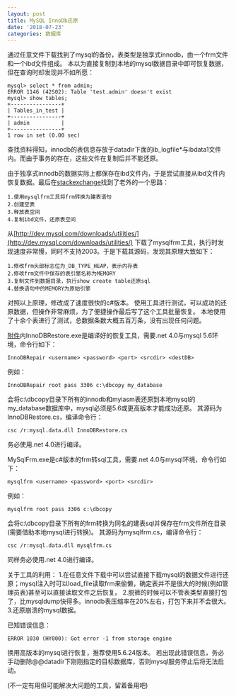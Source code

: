 ```yaml
---
layout: post
title: MySQL InnoDb还原
date: '2018-07-23'
categories: 数据库
---
```


通过任意文件下载找到了mysql的备份，表类型是独享式innodb，由一个frm文件和一个ibd文件组成。
本以为直接复制到本地的mysql数据目录中即可恢复数据，但在查询时却发现并不如所愿：

```
mysql> select * from admin;
ERROR 1146 (42S02): Table 'test.admin' doesn't exist
mysql> show tables;
+----------------+
| Tables_in_test |
+----------------+
| admin          |
+----------------+
1 row in set (0.00 sec)
```

查找资料得知，innodb的表信息存放于datadir下面的ib_logfile*与ibdata1文件内。而由于事务的存在，这些文件在复制后并不能还原。

由于独享式innodb的数据实际上都保存在ibd文件内，于是尝试直接从ibd文件内恢复数据。最后在[stackexchange](http://dba.stackexchange.com/questions/57120/recover-mysql-database-from-data-folder-without-ibdata1-from-ibd-files)找到了老外的一个思路：

```
1.使用mysqlfrm工具将frm转换为建表语句
2.创建空表
3.释放表空间
4.复制ibd文件，还原表空间
```

从[http://dev.mysql.com/downloads/utilities/](http://dev.mysql.com/downloads/utilities/) 下载了mysqlfrm工具，执行时发现速度非常慢，同时不支持2003。于是下载其源码，发现其原理大致如下：

```
1.修改frm头部标志位为_DB_TYPE_HEAP，表示内存表
2.修改frm文件中保存的表引擎名称为MEMORY
3.复制文件到数据目录，执行show create table还原sql
4.替换语句中的MEMORY为原始引擎
```

对照以上原理，修改成了速度很快的c#版本。
使用工具进行测试，可以成功的还原数据，但操作非常麻烦，为了便捷操作最后写了这个工具批量恢复。
本地使用了十余个表进行了测试，总数据条数大概五百万条，没有出现任何问题。

[附件](/file/44CB42D729C388124B6B78FB45FCAA6A8F94112D.zip)内InnoDBRestore.exe是编译好的恢复工具，需要.net 4.0与mysql 5.6环境，命令行如下：

```
InnoDBRepair <username> <password> <port> <srcdir> <destDB>
```

例如：

```
InnoDBRepair root pass 3306 c:\dbcopy my_database
```

会将c:\dbcopy目录下所有的innodb和myiasm表还原到本地mysql的my_database数据库中，mysql必须是5.6或更高版本才能成功还原。
其源码为InnoDBRestore.cs，编译命令行：

```
csc /r:mysql.data.dll InnoDBRestore.cs
```

务必使用.net 4.0进行编译。

MySqlFrm.exe是c#版本的frm转sql工具，需要.net 4.0与mysql环境，命令行如下：

```
mysqlfrm <username> <password> <port> <srcdir>
```

例如：

```
mysqlfrm root pass 3306 c:\dbcopy
```

会将c:\dbcopy目录下所有的frm转换为同名的建表sql并保存在frm文件所在目录(需要借助本地mysql进行转换)。
其源码为mysqlfrm.cs，编译命令行：

```
csc /r:mysql.data.dll mysqlfrm.cs
```

同样务必使用.net 4.0进行编译。

关于工具的利用：
1.在任意文件下载中可以尝试直接下载mysql的数据文件进行还原；mysql注入时可以load_file读取frm来偷懒，确定表并不是很大的时候(例如管理员表)甚至可以直接读取文件之后恢复。
2.脱裤的时候可以不管表类型直接打包了，比mysqldump快得多。innodb表压缩率在20%左右，打包下来并不会很大。
3.还原崩溃的mysql数据。

已知错误信息：

```
ERROR 1030 (HY000): Got error -1 from storage engine
```

换用高版本的mysql进行恢复，推荐使用5.6.24版本。
若出现此错误信息，务必手动删除@@datadir下刚刚指定的目标数据库，否则mysql服务停止后将无法启动。

(不一定有用但可能解决大问题的工具，留着备用吧)